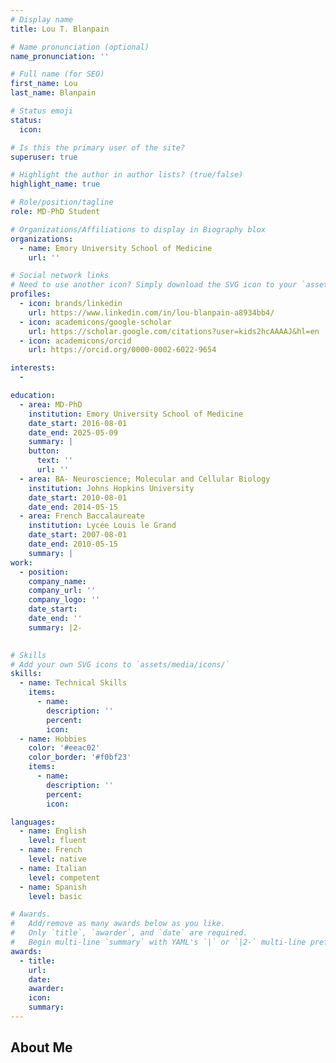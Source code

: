 ```yaml
---
# Display name
title: Lou T. Blanpain

# Name pronunciation (optional)
name_pronunciation: ''

# Full name (for SEO)
first_name: Lou
last_name: Blanpain

# Status emoji
status:
  icon: 

# Is this the primary user of the site?
superuser: true

# Highlight the author in author lists? (true/false)
highlight_name: true

# Role/position/tagline
role: MD-PhD Student

# Organizations/Affiliations to display in Biography blox
organizations:
  - name: Emory University School of Medicine
    url: ''

# Social network links
# Need to use another icon? Simply download the SVG icon to your `assets/media/icons/` folder.
profiles:
  - icon: brands/linkedin
    url: https://www.linkedin.com/in/lou-blanpain-a8934bb4/
  - icon: academicons/google-scholar
    url: https://scholar.google.com/citations?user=kids2hcAAAAJ&hl=en
  - icon: academicons/orcid
    url: https://orcid.org/0000-0002-6022-9654

interests:
  - 

education:
  - area: MD-PhD
    institution: Emory University School of Medicine
    date_start: 2016-08-01
    date_end: 2025-05-09
    summary: |
    button:
      text: ''
      url: ''
  - area: BA- Neuroscience; Molecular and Cellular Biology
    institution: Johns Hopkins University
    date_start: 2010-08-01
    date_end: 2014-05-15
  - area: French Baccalaureate
    institution: Lycée Louis le Grand
    date_start: 2007-08-01
    date_end: 2010-05-15
    summary: |
work:
  - position: 
    company_name: 
    company_url: ''
    company_logo: ''
    date_start: 
    date_end: ''
    summary: |2-
      

# Skills
# Add your own SVG icons to `assets/media/icons/`
skills:
  - name: Technical Skills
    items:
      - name: 
        description: ''
        percent: 
        icon: 
  - name: Hobbies
    color: '#eeac02'
    color_border: '#f0bf23'
    items:
      - name: 
        description: ''
        percent: 
        icon: 

languages:
  - name: English
    level: fluent
  - name: French
    level: native
  - name: Italian
    level: competent
  - name: Spanish
    level: basic

# Awards.
#   Add/remove as many awards below as you like.
#   Only `title`, `awarder`, and `date` are required.
#   Begin multi-line `summary` with YAML's `|` or `|2-` multi-line prefix and indent 2 spaces below.
awards:
  - title: 
    url: 
    date: 
    awarder: 
    icon: 
    summary: 
---
```


## About Me

